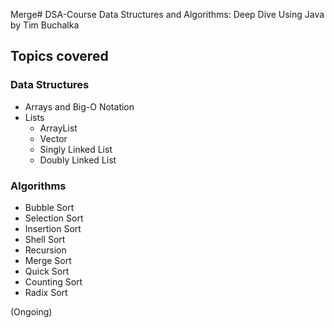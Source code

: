 Merge# DSA-Course
Data Structures and Algorithms: Deep Dive Using Java by Tim Buchalka
## Topics covered
### Data Structures
- Arrays and Big-O Notation
- Lists
    - ArrayList
    - Vector
    - Singly Linked List
    - Doubly Linked List

### Algorithms
- Bubble Sort
- Selection Sort
- Insertion Sort
- Shell Sort
- Recursion
- Merge Sort
- Quick Sort
- Counting Sort
- Radix Sort

(Ongoing)
